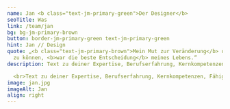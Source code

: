 ```yaml
---
name: Jan <b class="text-jm-primary-green">Der Designer</b>
seoTitle: Was
link: /team/jan
bg: bg-jm-primary-brown
button: border-jm-primary-green text-jm-primary-green
hint: Jan // Design
quote: „<b class="text-jm-primary-brown">Mein Mut zur Veränderung</b> und somit unsere Kompetenzen ergänzend nutzen
  zu können, <b>war die beste Entscheidung</b> meines Lebens.“
description: Text zu deiner Expertise, Berufserfahrung, Kernkompetenzen, Fähigkeiten, eigene Geschichte, Stärken und vielleicht am Ende des Textes ein paar kleine persönliche Details (lustige, sympatische Marotten, Verhaltensweisen etc.). Text zu deiner Expertise, Berufserfahrung, Kernkompetenzen, Fähigkeiten, eingen Geschichte, Stär- ken und vielleicht am Ende des Textes ein paar kleine persönliche Details (lustige, sympatische Marotten, Verhaltensweisen etc.). <br>

  <br>Text zu deiner Expertise, Berufserfahrung, Kernkompetenzen, Fähigkeiten, eingen Geschichte, Stärken und vielleicht am Ende des Textes ein paar kleine persönliche Details (lustige, sympatische Marotten, Verhaltensweisen etc.).
image: jan.jpg
imageAlt: Jan
align: right
---
```

